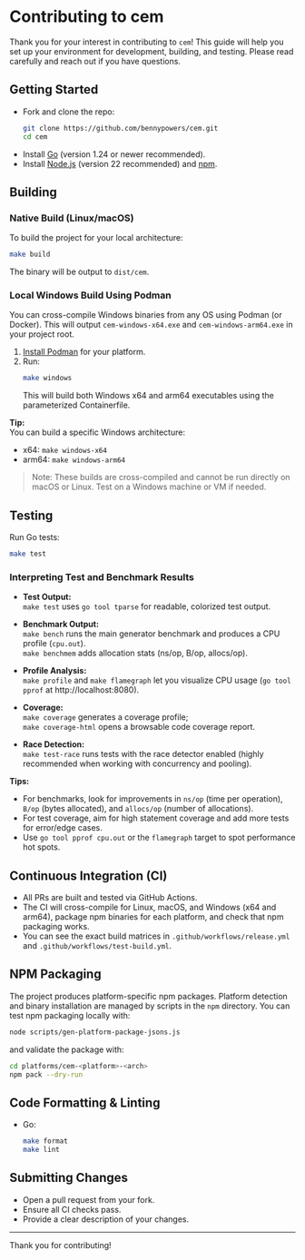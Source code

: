 # Contributing to cem

Thank you for your interest in contributing to `cem`! This guide will help you set up your environment for development, building, and testing. Please read carefully and reach out if you have questions.

## Getting Started

- Fork and clone the repo:  
  ```sh
  git clone https://github.com/bennypowers/cem.git
  cd cem
  ```
- Install [Go](https://golang.org/doc/install) (version 1.24 or newer recommended).
- Install [Node.js](https://nodejs.org/) (version 22 recommended) and [npm](https://www.npmjs.com/).

## Building

### Native Build (Linux/macOS)

To build the project for your local architecture:
```sh
make build
```
The binary will be output to `dist/cem`.

### Local Windows Build Using Podman

You can cross-compile Windows binaries from any OS using Podman (or Docker). This will output `cem-windows-x64.exe` and `cem-windows-arm64.exe` in your project root.

1. [Install Podman](https://podman.io/docs/installation) for your platform.
2. Run:
   ```sh
   make windows
   ```
   This will build both Windows x64 and arm64 executables using the parameterized Containerfile.

**Tip:**  
You can build a specific Windows architecture:
- x64: `make windows-x64`
- arm64: `make windows-arm64`

> Note: These builds are cross-compiled and cannot be run directly on macOS or Linux. Test on a Windows machine or VM if needed.

## Testing

Run Go tests:
```sh
make test
```

### Interpreting Test and Benchmark Results

- **Test Output:**  
  `make test` uses `go tool tparse` for readable, colorized test output.

- **Benchmark Output:**  
  `make bench` runs the main generator benchmark and produces a CPU profile (`cpu.out`).  
  `make benchmem` adds allocation stats (ns/op, B/op, allocs/op).

- **Profile Analysis:**  
  `make profile` and `make flamegraph` let you visualize CPU usage (`go tool pprof` at http://localhost:8080).

- **Coverage:**  
  `make coverage` generates a coverage profile;  
  `make coverage-html` opens a browsable code coverage report.

- **Race Detection:**  
  `make test-race` runs tests with the race detector enabled (highly recommended when working with concurrency and pooling).

**Tips:**  
- For benchmarks, look for improvements in `ns/op` (time per operation), `B/op` (bytes allocated), and `allocs/op` (number of allocations).
- For test coverage, aim for high statement coverage and add more tests for error/edge cases.
- Use `go tool pprof cpu.out` or the `flamegraph` target to spot performance hot spots.

## Continuous Integration (CI)

- All PRs are built and tested via GitHub Actions.
- The CI will cross-compile for Linux, macOS, and Windows (x64 and arm64), package npm binaries for each platform, and check that npm packaging works.
- You can see the exact build matrices in `.github/workflows/release.yml` and `.github/workflows/test-build.yml`.

## NPM Packaging

The project produces platform-specific npm packages. Platform detection and binary installation are managed by scripts in the `npm` directory. You can test npm packaging locally with:
```sh
node scripts/gen-platform-package-jsons.js
```
and validate the package with:
```sh
cd platforms/cem-<platform>-<arch>
npm pack --dry-run
```

## Code Formatting & Linting

- Go:  
  ```sh
  make format
  make lint
  ```

## Submitting Changes

- Open a pull request from your fork.
- Ensure all CI checks pass.
- Provide a clear description of your changes.

---

Thank you for contributing!
